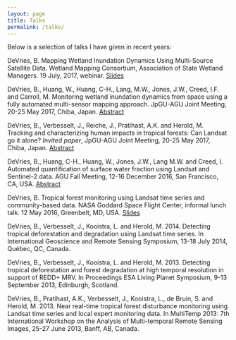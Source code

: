 ```yaml
---
layout: page
title: Talks
permalink: /talks/
---
```


Below is a selection of talks I have given in recent years:

DeVries, B. Mapping Wetland Inundation Dynamics Using Multi-Source Satellite Data. Wetland Mapping Consortium, Association of State Wetland Managers. 19 July, 2017, webinar. [Slides](https://www.aswm.org/pdf_lib/mapping_webinar/mapping_wetland_inundation_dynamics_using_multi_source_satellite_data_devries_071917.pdf)

DeVries, B., Huang, W., Huang, C-H., Lang, M.W., Jones, J.W., Creed, I.F. and Carroll, M. Monitoring wetland inundation dynamics from space using a fully automated multi-sensor mapping approach. JpGU-AGU Joint Meeting, 20-25 May 2017, Chiba, Japan. [Abstract](https://confit.atlas.jp/guide/event/jpguagu2017/subject/AHW34-14/tables?cryptoId=)

DeVries, B., Verbesselt, J., Reiche, J., Pratihast, A.K. and Herold, M. Tracking and characterizing human impacts in tropical forests: Can Landsat go it alone? *Invited paper*, JpGU-AGU Joint Meeting, 20-25 May 2017, Chiba, Japan. [Abstract](https://confit.atlas.jp/guide/event/jpguagu2017/subject/HGG01-04/tables?cryptoId=)

DeVries, B., Huang, C-H., Huang, W., Jones, J.W., Lang M.W. and Creed, I. Automated quantification of surface water fraction using Landsat and Sentinel-2 data. AGU Fall Meeting, 12-16 December 2016, San Francisco, CA, USA. [Abstract](https://agu.confex.com/agu/fm16/meetingapp.cgi/Paper/136116)

DeVries, B. Tropical forest monitoring using Landsat time series and community-based data. NASA Goddard Space Flight Center, informal lunch talk. 12 May 2016, Greenbelt, MD, USA. [Slides](http://bendevries.ca/nasa_goddard_sfc_talk/)

DeVries, B., Verbesselt, J., Kooistra, L. and Herold, M. 2014. Detecting tropical deforestation and degradation using Landsat time series. In International Geoscience and Remote Sensing Symposium, 13-18 July 2014, Qu&eacute;bec, QC, Canada.

DeVries, B., Verbesselt, J., Kooistra, L. and Herold, M. 2013. Detecting tropical deforestation and forest degradation at high temporal resolution in support of REDD+ MRV. In Proceedings ESA Living Planet Symposium, 9-13 September 2013, Edinburgh, Scotland.

DeVries, B., Pratihast, A.K., Verbesselt, J., Kooistra, L., de Bruin, S. and Herold, M. 2013. Near real-time tropical forest disturbance monitoring using Landsat time series and local expert monitoring data. In MultiTemp 2013: 7th International Workshop on the Analysis of Multi-temporal Remote Sensing Images, 25-27 June 2013, Banff, AB, Canada.
